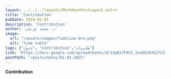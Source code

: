 ```yaml
---
layout: ../../../layouts/MarkdownPostLayout.astro
title: 'Contribution'
pubDate: 2024-01-01
description: 'Contribution'
author: 'د. محمد عزتلى'
image:
  url: "/assets/images/Timeline-bro.png"
  alt: "time table"
tags: ["جدول", "Contribution","طلبيات"]
link: "https://docs.google.com/spreadsheets/d/1SpBz7F0CE_IooD8JbY6JfUI3vWu5ZwGU/edit?usp=sharing&ouid=106439338913487915657&rtpof=true&sd=true"
postPath: "/posts/notes/01-01-2025"
---
```



**Contribution**